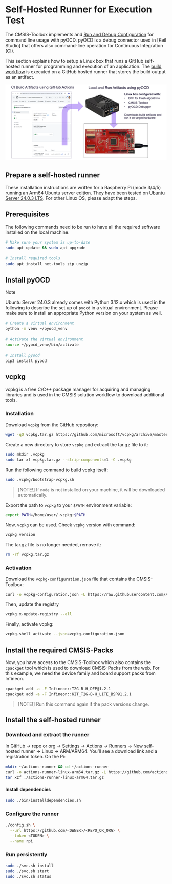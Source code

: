 # Self-Hosted Runner for Execution Test

The CMSIS-Toolbox implements and [Run and Debug Configuration](https://open-cmsis-pack.github.io/cmsis-toolbox/build-overview/#run-and-debug-configuration) for command line usage with pyOCD. pyOCD is a debug connector used in [Keil Studio] that offers also command-line operation for Continuous Integration (CI).

This section explains how to setup a Linux box that runs a GitHub self-hosted runner for programming and execution of an application. The [build workflow](../.github/workflows/Build_T2G_Release.yaml) is executed on a GitHub hosted runner that stores the build output as an artifact.

![CI and HiL Test](CI_HIL.png "CI and HiL Test")

## Prepare a self-hosted runner

These installation instructions are written for a Raspberry Pi (mode 3/4/5) running an Arm64 Ubuntu server edition.
They have been tested on [Ubuntu Server 24.0.3 LTS](https://ubuntu.com/download/server). For other Linux OS, please
adapt the steps.

## Prerequisites

The following commands need to be run to have all the required software installed on the local machine.

```sh
# Make sure your system is up-to-date
sudo apt update && sudo apt upgrade

# Install required tools
sudo apt install net-tools zip unzip
```

## Install pyOCD

> [!NOTE]
> Ubuntu Server 24.0.3 already comes with Python 3.12.x which is used in the following to describe the set up of
> `pyocd` in a virtual environment. Please make sure to install an appropriate Python version on your system as well.

```sh
# Create a virtual environment
python -m venv ~/pyocd_venv

# Activate the virtual environment
source ~/pyocd_venv/bin/activate

# Install pyocd
pip3 install pyocd
```

## vcpkg

vcpkg is a free C/C++ package manager for acquiring and managing libraries and is used in the CMSIS solution workflow
to download additional tools.

### Installation

Download `vcpkg` from the GitHub repository:

```sh
wget -qO vcpkg.tar.gz https://github.com/microsoft/vcpkg/archive/master.tar.gz
```

Create a new directory to store `vcpkg` and extract the tar.gz file to it:

```sh
sudo mkdir .vcpkg
sudo tar xf vcpkg.tar.gz --strip-components=1 -C .vcpkg
```

Run the following command to build vcpkg itself:

```sh
sudo .vcpkg/bootstrap-vcpkg.sh
```

> [NOTE!]
> If `node` is not installed on your machine, it will be downloaded automatically.

Export the path to `vcpkg` to your `$PATH` environment variable:

```sh
export PATH=/home/user/.vcpkg:$PATH
```

Now, `vcpkg` can be used. Check `vcpkg` version with command:

```sh
vcpkg version
```

The tar.gz file is no longer needed, remove it:

```sh
rm -rf vcpkg.tar.gz
```

### Activation

Download the `vcpkg-configuration.json` file that contains the CMSIS-Toolbox:

```sh
curl -o vcpkg-configuration.json -L https://raw.githubusercontent.com/Arm-Examples/Safety-Example-Infineon-T2G/refs/heads/main/vcpkg-run-configuration.json
```

Then, update the registry

```sh
vcpkg x-update-registry --all
```

Finally, activate vcpkg:

```sh
vcpkg-shell activate --json=vcpkg-configuration.json
```

## Install the required CMSIS-Packs

Now, you have access to the CMSIS-Toolbox which also contains the `cpackget` tool which is used to download CMSIS-Packs
from the web. For this example, we need the device family and board support packs from Infineon.

```sh
cpackget add -a -F Infineon::T2G-B-H_DFP@1.2.1
cpackget add -a -F Infineon::KIT_T2G-B-H_LITE_BSP@1.2.1
```

> [NOTE!]
> Run this command again if the pack versions change.

## Install the self-hosted runner

### Download and extract the runner

In GitHub → repo or org → Settings → Actions → Runners → New self-hosted runner → Linux → ARM/ARM64. You’ll see a
download link and a registration token. On the Pi:

```sh
mkdir ~/actions-runner && cd ~/actions-runner
curl -o actions-runner-linux-arm64.tar.gz -L https://github.com/actions/runner/releases/download/vX.Y.Z/actions-runner-linux-arm64-X.Y.Z.tar.gz
tar xzf ./actions-runner-linux-arm64.tar.gz
```

#### Install dependencies

```sh
sudo ./bin/installdependencies.sh
```

### Configure the runner

```sh
./config.sh \
  --url https://github.com/<OWNER>/<REPO_OR_ORG> \
  --token <TOKEN> \
  --name rpi
```

### Run persistently

```sh
sudo ./svc.sh install
sudo ./svc.sh start
sudo ./svc.sh status
```
